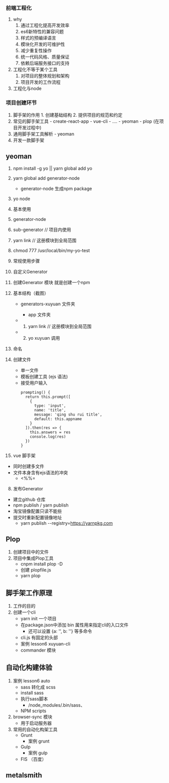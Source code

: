 ### 前端工程化
1. why
    1. 通过工程化提高开发效率
    2. es6新特性的兼容问题
    3. 样式的预编译语言
    4. 模块化开发的可维护性
    5. 减少重复性操作
    6. 统一代码风格、质量保证
    7. 依赖后端服务接口的支持
2. 工程化不等于某个工具
    1. 对项目的整体规划和架构
    2. 项目开发的工作流程
3. 工程化与node

### 项目创建环节
  1. 脚手架的作用
    1. 创建基础结构
    2. 提供项目的规范和约定
  2. 常见的脚手架工具
    - create-react-app
    - vue-cli
    - ....
    - yeoman
    - plop (在项目开发过程中)
  3. 通用脚手架工具解析
    - yeoman
  4. 开发一款脚手架


## yeoman
1. npm install -g yo || yarn global add yo
2. yarn global add generator-node
    - generator-node 生成npm package
3. yo node

4. 基本使用
  1. generator-node
  2. sub-generator // 项目内使用
  3. yarn link // 这册模块到全局范围
  4. chmod 777 /usr/local/bin/my-yo-test

5. 常规使用步骤

6. 自定义Generator
  1. 创建Generator 模块 就是创建一个npm
  2. 基本结构（截图）
      - generators-xuyuan 文件夹
        - app 文件夹

      - 1. yarn link // 这册模块到全局范围
      - 2. yo xuyuan 调用
  3. 命名
  4. 创建文件
      - 单一文件
      - 模板创建工具 (ejs 语法)
      - 接受用户输入
        ```
        prompting() {
          return this.prompt([
            {
              type: 'input',
              name: 'title',
              message: 'qing shu rui title',
              default: this.appname
            }
          ]).then(res => {
            this.answers = res
            console.log(res)
          })
        }
        ```
7. vue 脚手架
  - 同时创建多文件
  - 文件本身含有ejs语法的冲突
      - <%%=
8. 发布Generator
  - 建立github 仓库
  - npm publish / yarn publish
  - 淘宝镜像配置只读不能些
  - 提交时重新配置镜像地址
    - yarn publish --registry=https://yarnpkg.com

## Plop
1. 创建项目中的文件
2. 项目中集成Plop工具
    - cnpm install plop -D
    - 创建 plopfile.js
    - yarn plop <generator-nme>

## 脚手架工作原理
1. 工作的目的
2. 创建一个cli
    - yarn init 一个项目
    - 在package.json中添加 bin 属性用来指定cli的入口文件
      - 还可以设置 {a: '', b: ''} 等多命令
    - cli.js 有固定的头部
    - 案例 lesson6 xuyuan-cli
    - commander 模块


## 自动化构建体验
1. 案例 lesson6 auto
    - sass 转化成 scss
    - install sass
    - 执行sass脚本
        -  /node_modules/.bin/sass、
    - NPM scripts
2. browser-sync 模块
    - 用于启动服务器
3. 常用的自动化构架工具
    - Grunt
        - 案例 grunt
    - Gulp
        - 案例 gulp
    - FIS （百度）

## metalsmith
